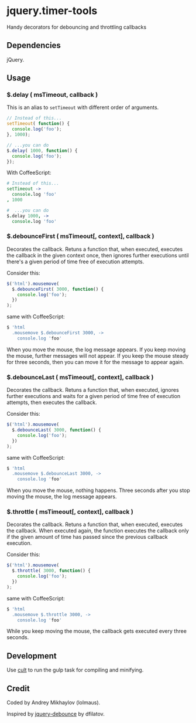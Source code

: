 jquery.timer-tools
==================

Handy decorators for debouncing and throttling callbacks



Dependencies
------------

jQuery.


Usage
-----

### $.delay ( msTimeout, callback )

This is an alias to `setTimeout` with different order of arguments.


```js
// Instead of this...
setTimeout( function() {
  console.log('foo');
}, 1000);

// ...you can do
$.delay( 1000, function() {
  console.log('foo');
});
```

With CoffeeScript:

```coffee
# Instead of this...
setTimeout ->
  console.log 'foo'
, 1000

#  ...you can do
$.delay 1000, ->
  console.log 'foo'
```


### $.debounceFirst ( msTimeout[, context], callback )

Decorates the callback. Retuns a function that, when executed, executes the callback in the given context once, then ignores further executions until there's a given period of time free of execution attempts.

Consider this:

```js
$('html').mousemove(
  $.debounceFirst( 3000, function() {
    console.log('foo');
  })
);
```

same with CoffeeScript:

```coffee
$ 'html
  .mousemove $.debounceFirst 3000, ->
    console.log 'foo'
```

When you move the mouse, the log message appears. If you keep moving the mouse, further messages will not appear. If you keep the mouse steady for three seconds, then you can move it for the message to appear again.


### $.debounceLast ( msTimeout[, context], callback )

Decorates the callback. Retuns a function that, when executed, ignores further executions and waits for a given period of time free of execution attempts, then executes the callback.

Consider this:

```js
$('html').mousemove(
  $.debounceLast( 3000, function() {
    console.log('foo');
  })
);
```

same with CoffeeScript:

```coffee
$ 'html
  .mousemove $.debounceLast 3000, ->
    console.log 'foo'
```

When you move the mouse, nothing happens. Three seconds after you stop moving the mouse, the log message appears.


### $.throttle ( msTimeout[, context], callback )

Decorates the callback. Retuns a function that, when executed, executes the callback. When executed again, the function executes the callback only if the given amount of time has passed since the previous callback execution.

Consider this:

```js
$('html').mousemove(
  $.throttle( 3000, function() {
    console.log('foo');
  })
);
```

same with CoffeeScript:

```coffee
$ 'html
  .mousemove $.throttle 3000, ->
    console.log 'foo'
```


While you keep moving the mouse, the callback gets executed every three seconds.


Development
-----------

Use [cult](https://github.com/typicode/cult) to run the gulp task for compiling and minifying.



Credit
------

Coded by Andrey Mikhaylov (lolmaus).

Inspired by [jquery-debounce](https://code.google.com/p/jquery-debounce/) by dfilatov.